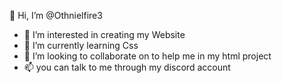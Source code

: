  👋 Hi, I’m @Othnielfire3
- 👀 I’m interested in creating my Website
- 🌱 I’m currently learning Css
- 💞️ I’m looking to collaborate on to help me in my html project
- 📫 you can talk to me through my discord account
<!---
Othnielfire3/Othnielfire3 is a ✨ special ✨ repository because its `README.md` (this file) appears on your GitHub profile.
You can click the Preview link to take a look at your changes.
--->
